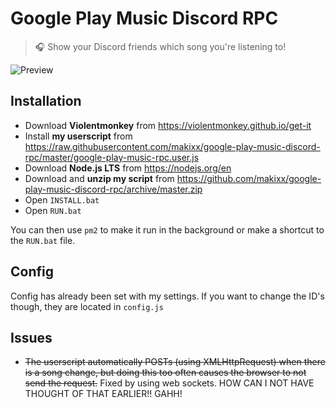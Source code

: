 # Google Play Music Discord RPC
> 🎧 Show your Discord friends which song you're listening to!

![Preview](https://raw.githubusercontent.com/makixx/google-play-music-rpc/master/images/preview.png)

## Installation
- Download **Violentmonkey** from https://violentmonkey.github.io/get-it
- Install **my userscript** from https://raw.githubusercontent.com/makixx/google-play-music-discord-rpc/master/google-play-music-rpc.user.js
- Download **Node.js LTS** from https://nodejs.org/en
- Download and **unzip my script** from https://github.com/makixx/google-play-music-discord-rpc/archive/master.zip
- Open `INSTALL.bat`
- Open `RUN.bat`

You can then use `pm2` to make it run in the background or make a shortcut to the `RUN.bat` file.

## Config
Config has already been set with my settings. If you want to change the ID's though, they are located in `config.js`

## Issues
- ~~The userscript automatically POSTs (using XMLHttpRequest) when there is a song change, but doing this too often causes the browser to not send the request.~~ Fixed by using web sockets. HOW CAN I NOT HAVE THOUGHT OF THAT EARLIER!! GAHH!
